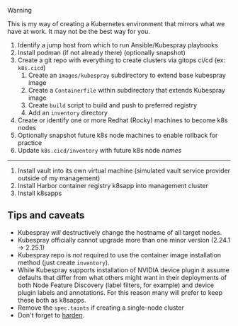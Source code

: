 > [!WARNING]
> This is my way of creating a Kubernetes environment that mirrors what we have at work. It may not be the best way for you.

1. Identify a jump host from which to run Ansible/Kubespray playbooks
2. Install podman (if not already there) (optionally snapshot)
3. Create a git repo with everything to create clusters via gitops ci/cd (ex: `k8s.cicd`)
	1. Create an `images/kubespray` subdirectory to extend base kubespray image
	2. Create a `Containerfile` within subdirectory that extends Kubespray image
	3. Create `build` script to build and push to preferred registry
	4. Add an `inventory` directory
4. Create or identify one or more Redhat (Rocky) machines to become k8s nodes
5. Optionally snapshot future k8s node machines to enable rollback for practice
6. Update `k8s.cicd/inventory` with future k8s node *names*

----
1. Install vault into its own virtual machine (simulated vault service provider outside of my management)
2. Install Harbor container registry k8sapp into management cluster
3. Install k8sapps

## Tips and caveats

- Kubespray *will* destructively change the hostname of all target nodes.
- Kubespray officially cannot upgrade more than one minor version (2.24.1 -> 2.25.1)
- Kubespray repo is *not* required to use the container image installation method (just create `inventory`).
- While Kubespray supports installation of NVIDIA device plugin it assume defaults that differ from what others might want in their deployments of both Node Feature Discovery (label filters, for example) and device plugin labels and annotations. For this reason many will prefer to keep these both as k8sapps.
- Remove the `spec.taints` if creating a single-node cluster
- Don't forget to [harden](https://github.com/kubernetes-sigs/kubespray/blob/master/docs/operations/hardening.md).



